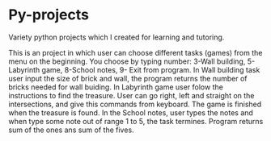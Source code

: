 # Py-projects
Variety python projects which I created for learning and tutoring.

This is an project in which user can choose different tasks (games) from the menu on the beginning. You choose by typing number:
3-Wall building, 5- Labyrinth game, 8-School notes, 9- Exit from program. In Wall building task user input the size of brick and wall,
the program returns the number of bricks needed for wall buiding. In Labyrinth game user folow the instructions to find the treasure.
User can go right, left and straight on the intersections, and give this commands from keyboard. The game is finished when the treasure is found.
In the School notes, user types the notes and when type some note out of range 1 to 5, the task termines. Program returns sum of the ones
ans sum of the fives.
